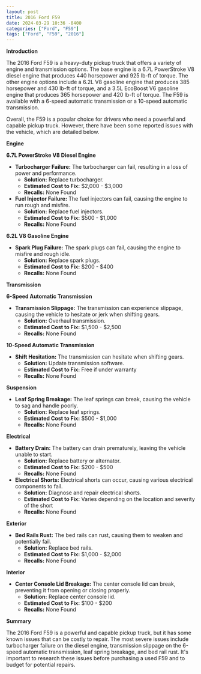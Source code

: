 ```yaml
---
layout: post
title: 2016 Ford F59
date: 2024-03-29 10:36 -0400
categories: ["Ford", "F59"]
tags: ["Ford", "F59", "2016"]
---
```

**Introduction**

The 2016 Ford F59 is a heavy-duty pickup truck that offers a variety of engine and transmission options. The base engine is a 6.7L PowerStroke V8 diesel engine that produces 440 horsepower and 925 lb-ft of torque. The other engine options include a 6.2L V8 gasoline engine that produces 385 horsepower and 430 lb-ft of torque, and a 3.5L EcoBoost V6 gasoline engine that produces 365 horsepower and 420 lb-ft of torque. The F59 is available with a 6-speed automatic transmission or a 10-speed automatic transmission.

Overall, the F59 is a popular choice for drivers who need a powerful and capable pickup truck. However, there have been some reported issues with the vehicle, which are detailed below.

**Engine**

**6.7L PowerStroke V8 Diesel Engine**

* **Turbocharger Failure:** The turbocharger can fail, resulting in a loss of power and performance.
    * **Solution:** Replace turbocharger.
    * **Estimated Cost to Fix:** $2,000 - $3,000
    * **Recalls:** None Found
* **Fuel Injector Failure:** The fuel injectors can fail, causing the engine to run rough and misfire.
    * **Solution:** Replace fuel injectors.
    * **Estimated Cost to Fix:** $500 - $1,000
    * **Recalls:** None Found

**6.2L V8 Gasoline Engine**

* **Spark Plug Failure:** The spark plugs can fail, causing the engine to misfire and rough idle.
    * **Solution:** Replace spark plugs.
    * **Estimated Cost to Fix:** $200 - $400
    * **Recalls:** None Found

**Transmission**

**6-Speed Automatic Transmission**

* **Transmission Slippage:** The transmission can experience slippage, causing the vehicle to hesitate or jerk when shifting gears.
    * **Solution:** Overhaul transmission.
    * **Estimated Cost to Fix:** $1,500 - $2,500
    * **Recalls:** None Found

**10-Speed Automatic Transmission**

* **Shift Hesitation:** The transmission can hesitate when shifting gears.
    * **Solution:** Update transmission software.
    * **Estimated Cost to Fix:** Free if under warranty
    * **Recalls:** None Found

**Suspension**

* **Leaf Spring Breakage:** The leaf springs can break, causing the vehicle to sag and handle poorly.
    * **Solution:** Replace leaf springs.
    * **Estimated Cost to Fix:** $500 - $1,000
    * **Recalls:** None Found

**Electrical**

* **Battery Drain:** The battery can drain prematurely, leaving the vehicle unable to start.
    * **Solution:** Replace battery or alternator.
    * **Estimated Cost to Fix:** $200 - $500
    * **Recalls:** None Found
* **Electrical Shorts:** Electrical shorts can occur, causing various electrical components to fail.
    * **Solution:** Diagnose and repair electrical shorts.
    * **Estimated Cost to Fix:** Varies depending on the location and severity of the short
    * **Recalls:** None Found

**Exterior**

* **Bed Rails Rust:** The bed rails can rust, causing them to weaken and potentially fail.
    * **Solution:** Replace bed rails.
    * **Estimated Cost to Fix:** $1,000 - $2,000
    * **Recalls:** None Found

**Interior**

* **Center Console Lid Breakage:** The center console lid can break, preventing it from opening or closing properly.
    * **Solution:** Replace center console lid.
    * **Estimated Cost to Fix:** $100 - $200
    * **Recalls:** None Found

**Summary**

The 2016 Ford F59 is a powerful and capable pickup truck, but it has some known issues that can be costly to repair. The most severe issues include turbocharger failure on the diesel engine, transmission slippage on the 6-speed automatic transmission, leaf spring breakage, and bed rail rust. It's important to research these issues before purchasing a used F59 and to budget for potential repairs.
